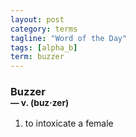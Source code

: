 ```yaml
---
layout: post
category: terms
tagline: "Word of the Day"
tags: [alpha_b]
term: buzzer
---
```


<h3>Buzzer<br/> <small>&mdash; v. (buz<span>&middot;</span>zer)</small></h3>
<p><ol><li>to intoxicate a female</li>
</ol></p>
